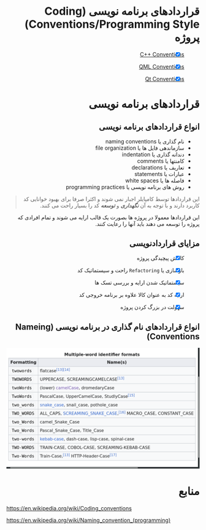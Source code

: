 <div dir="rtl">

# قراردادهای برنامه نویسی (Coding Conventions/Programming Style) پروژه

- [X] [C++ Conventions](./cpp-conventions.md)

- [X] [QML Conventions](./qml-conventions.md)

- [X] [Qt Conventions](./qt-conventions.md)

# قراردادهای برنامه نویسی

## انواع قراردادهای برنامه نویسی

- نام گذاری یا naming conventions
- سازماندهی فایل ها یا file organization
- دندانه گذاری یا indentation
- کامنتها یا comments
- تعاریف یا declarations
- عبارات یا statements
- فاصله ها یا white spaces
- روش های برنامه نویسی یا programming practices

> این قراردادها توسط کامپایلر اجبار نمی شوند و 
> اکثرا صرفا برای بهبود خوانایی کد کاربرد دارند
> و با توجه به آن ***نگهداری*** و ***توسعه*** کد را بسیار راحت می کنند.

این قراردادها معمولا در پروژه ها بصورت یک قالب ارایه می شوند و 
تمام افرادی که پروژه را توسعه می دهند باید آنها را رعایت کنند.

## مزایای قراردادنویسی

- [X] کاهش پیچیدگی پروژه
- [X] بازسازی یا `Refactoring` راحت و سیستماتیک کد
- [X] سیستماتیک شدن ارایه و بررسی تسک ها
- [X] ارایه کد به عنوان کالا علاوه بر برنامه خروجی کد
- [X] سهولت در بزرگ کردن پروژه


## انواع قراردادهای نام گذاری در برنامه نویسی (Nameing Conventions)

<div align="center">
    <img src="./medias/naming-conventions.png">
</div>


# منابع
</div>

https://en.wikipedia.org/wiki/Coding_conventions

https://en.wikipedia.org/wiki/Naming_convention_(programming)


